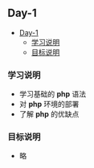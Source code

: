 ## Day-1
* [Day-1](#Day-1)
  * [学习说明](#学习说明)
  * [目标说明](#目标说明)

### 学习说明

  * 学习基础的 **php** 语法  
  * 对 **php** 环境的部署  
  * 了解 **php** 的优缺点  

### 目标说明

  * 略
  
